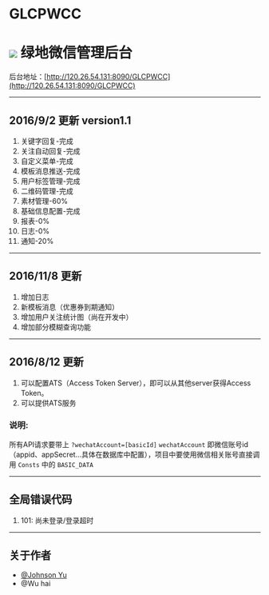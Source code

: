 ﻿# GLCPWCC

# ![](http://120.26.54.131:8090/GLCPWCC/image/logo.gif) 绿地微信管理后台

后台地址：[http://120.26.54.131:8090/GLCPWCC](http://120.26.54.131:8090/GLCPWCC)

***
## 2016/9/2 更新 version1.1
1. 关键字回复-完成
2. 关注自动回复-完成
3. 自定义菜单-完成
4. 模板消息推送-完成
5. 用户标签管理-完成
6. 二维码管理-完成
7. 素材管理-60%
8. 基础信息配置-完成
9. 报表-0%
10. 日志-0%
11. 通知-20%

***
## 2016/11/8 更新
1. 增加日志
2. 新模板消息（优惠券到期通知）
3. 增加用户关注统计图（尚在开发中）
4. 增加部分模糊查询功能

***
## 2016/8/12 更新
1. 可以配置ATS（Access Token Server），即可以从其他server获得Access Token。
2. 可以提供ATS服务



### 说明:
所有API请求要带上 ```?wechatAccount=[basicId]``` 
```wechatAccount``` 即微信账号id（appid、appSecret...具体在数据库中配置），项目中要使用微信相关账号直接调用 ```Consts``` 中的 ```BASIC_DATA``` 

***
## 全局错误代码
1. 101: 尚未登录/登录超时

***
## 关于作者
* [@Johnson Yu](http://weibo.com/2794870214/profile?topnav=1&wvr=6&is_all=1)
* @Wu hai
